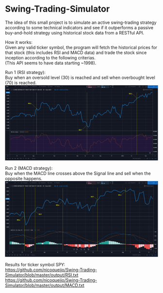 # Swing-Trading-Simulator

The idea of this small project is to simulate an active swing-trading strategy according to some technical indicators and see if it outperforms a passive buy-and-hold strategy using historical stock data from a RESTful API.

How it works:<br/>
Given any valid ticker symbol, the program will fetch the historical prices for that stock (this includes RSI and MACD data) and trade the stock since inception according to the following criterias.<br/>
(This API seems to have data starting ~1998).


Run 1 (RSI strategy):<br/>
Buy when an oversold level (30) is reached and sell when overbought level (70) is reached.
<img src="screenshots/RSI.png">

Run 2 (MACD strategy):<br/>
Buy when the MACD line crosses above the Signal line and sell when the opposite happens.
<img src="screenshots/MACD.png">


Results for ticker symbol SPY:<br/>
https://github.com/nicoqueijo/Swing-Trading-Simulator/blob/master/output/RSI.txt<br/>
https://github.com/nicoqueijo/Swing-Trading-Simulator/blob/master/output/MACD.txt

